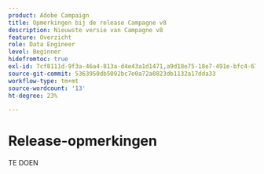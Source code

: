 ```yaml
---
product: Adobe Campaign
title: Opmerkingen bij de release Campagne v8
description: Nieuwste versie van Campagne v8
feature: Overzicht
role: Data Engineer
level: Beginner
hidefromtoc: true
exl-id: 7cf8111d-9f3a-46a4-813a-d4e43a1d1471,a9d18e75-18e7-491e-bfc4-671c3600396e
source-git-commit: 5363950db5092bc7e0a72a0823db1132a17dda33
workflow-type: tm+mt
source-wordcount: '13'
ht-degree: 23%

---
```


# Release-opmerkingen

TE DOEN
